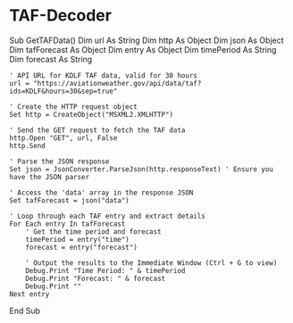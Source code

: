 # TAF-Decoder
Sub GetTAFData()
    Dim url As String
    Dim http As Object
    Dim json As Object
    Dim tafForecast As Object
    Dim entry As Object
    Dim timePeriod As String
    Dim forecast As String
    
    ' API URL for KDLF TAF data, valid for 30 hours
    url = "https://aviationweather.gov/api/data/taf?ids=KDLF&hours=30&sep=true"
    
    ' Create the HTTP request object
    Set http = CreateObject("MSXML2.XMLHTTP")
    
    ' Send the GET request to fetch the TAF data
    http.Open "GET", url, False
    http.Send
    
    ' Parse the JSON response
    Set json = JsonConverter.ParseJson(http.responseText) ' Ensure you have the JSON parser
    
    ' Access the 'data' array in the response JSON
    Set tafForecast = json("data")
    
    ' Loop through each TAF entry and extract details
    For Each entry In tafForecast
        ' Get the time period and forecast
        timePeriod = entry("time")
        forecast = entry("forecast")
        
        ' Output the results to the Immediate Window (Ctrl + G to view)
        Debug.Print "Time Period: " & timePeriod
        Debug.Print "Forecast: " & forecast
        Debug.Print ""
    Next entry
End Sub
